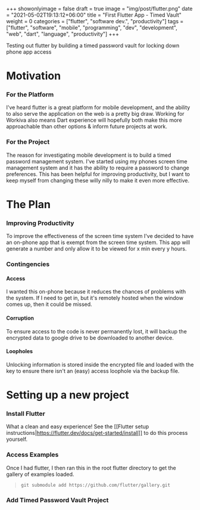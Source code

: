 +++
showonlyimage = false
draft = true
image = "img/post/flutter.png"
date = "2021-05-02T19:13:12+06:00"
title = "First Flutter App - Timed Vault"
weight = 0
categories = ["flutter", "software dev.", "productivity"]
tags = ["flutter", "software", "mobile", "programming", "dev", "development", "web", "dart", "language", "productivity"]
+++

Testing out flutter by building a timed password vault for locking down phone app access
<!--more-->

# Motivation
### For the Platform
I've heard flutter is a great platform for mobile development, and the ability to also serve the application on the web is a pretty big draw. Working for Workiva also means Dart experience will hopefully both make this more approachable than other options & inform future projects at work.
### For the Project
The reason for investigating mobile development is to build a timed password management system. I've started using my phones screen time management system and it has the ability to require a password to change preferences. This has been helpful for improving productivity, but I want to keep myself from changing these willy nilly to make it even more effective. 
# The Plan
### Improving Productivity
To improve the effectiveness of the screen time system I've decided to have an on-phone app that is exempt from the screen time system. This app will generate a number and only allow it to be viewed for x min every y hours.
### Contingencies
#### Access
I wanted this on-phone because it reduces the chances of problems with the system. If I need to get in, but it's remotely hosted when the window comes up, then it could be missed.
#### Corruption
To ensure access to the code is never permanently lost, it will backup the encrypted data to google drive to be downloaded to another device. 
#### Loopholes
Unlocking information is stored inside the encrypted file and loaded with the key to ensure there isn't an (easy) access loophole via the backup file.
# Setting up a new project
### Install Flutter
What a clean and easy experience! See the [[Flutter setup instructions|https://flutter.dev/docs/get-started/install]] to do this process yourself. 
### Access Examples
Once I had flutter, I then ran this in the root flutter directory to get the gallery of examples loaded.
> `git submodule add https://github.com/flutter/gallery.git`
### Add Timed Password Vault Project
